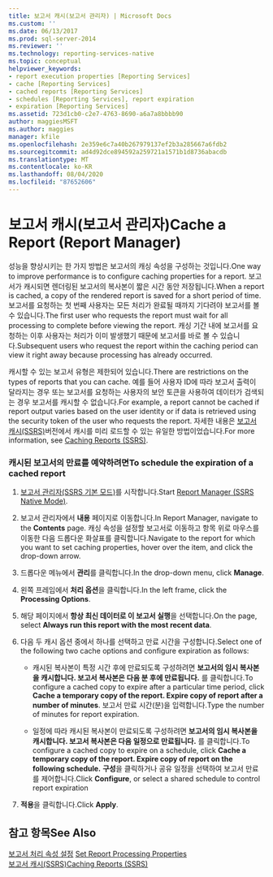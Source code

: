 ```yaml
---
title: 보고서 캐시(보고서 관리자) | Microsoft Docs
ms.custom: ''
ms.date: 06/13/2017
ms.prod: sql-server-2014
ms.reviewer: ''
ms.technology: reporting-services-native
ms.topic: conceptual
helpviewer_keywords:
- report execution properties [Reporting Services]
- cache [Reporting Services]
- cached reports [Reporting Services]
- schedules [Reporting Services], report expiration
- expiration [Reporting Services]
ms.assetid: 723d1cb0-c2e7-4763-8690-a6a7a8bbbb90
author: maggiesMSFT
ms.author: maggies
manager: kfile
ms.openlocfilehash: 2e359e6c7a40b267979137ef2b3a285667a6fdb2
ms.sourcegitcommit: ad4d92dce894592a259721a1571b1d8736abacdb
ms.translationtype: MT
ms.contentlocale: ko-KR
ms.lasthandoff: 08/04/2020
ms.locfileid: "87652606"
---
```

# <a name="cache-a-report-report-manager"></a><span data-ttu-id="612a5-102">보고서 캐시(보고서 관리자)</span><span class="sxs-lookup"><span data-stu-id="612a5-102">Cache a Report (Report Manager)</span></span>
  <span data-ttu-id="612a5-103">성능을 향상시키는 한 가지 방법은 보고서의 캐싱 속성을 구성하는 것입니다.</span><span class="sxs-lookup"><span data-stu-id="612a5-103">One way to improve performance is to configure caching properties for a report.</span></span> <span data-ttu-id="612a5-104">보고서가 캐시되면 렌더링된 보고서의 복사본이 짧은 시간 동안 저장됩니다.</span><span class="sxs-lookup"><span data-stu-id="612a5-104">When a report is cached, a copy of the rendered report is saved for a short period of time.</span></span> <span data-ttu-id="612a5-105">보고서를 요청하는 첫 번째 사용자는 모든 처리가 완료될 때까지 기다려야 보고서를 볼 수 있습니다.</span><span class="sxs-lookup"><span data-stu-id="612a5-105">The first user who requests the report must wait for all processing to complete before viewing the report.</span></span> <span data-ttu-id="612a5-106">캐싱 기간 내에 보고서를 요청하는 이후 사용자는 처리가 이미 발생했기 때문에 보고서를 바로 볼 수 있습니다.</span><span class="sxs-lookup"><span data-stu-id="612a5-106">Subsequent users who request the report within the caching period can view it right away because processing has already occurred.</span></span>  
  
 <span data-ttu-id="612a5-107">캐시할 수 있는 보고서 유형은 제한되어 있습니다.</span><span class="sxs-lookup"><span data-stu-id="612a5-107">There are restrictions on the types of reports that you can cache.</span></span> <span data-ttu-id="612a5-108">예를 들어 사용자 ID에 따라 보고서 출력이 달라지는 경우 또는 보고서를 요청하는 사용자의 보안 토큰을 사용하여 데이터가 검색되는 경우 보고서를 캐시할 수 없습니다.</span><span class="sxs-lookup"><span data-stu-id="612a5-108">For example, a report cannot be cached if report output varies based on the user identity or if data is retrieved using the security token of the user who requests the report.</span></span> <span data-ttu-id="612a5-109">자세한 내용은 [보고서 캐시&#40;SSRS&#41;](caching-reports-ssrs.md)버전에서 캐시를 미리 로드할 수 있는 유일한 방법이었습니다.</span><span class="sxs-lookup"><span data-stu-id="612a5-109">For more information, see [Caching Reports &#40;SSRS&#41;](caching-reports-ssrs.md).</span></span>  
  
### <a name="to-schedule-the-expiration-of-a-cached-report"></a><span data-ttu-id="612a5-110">캐시된 보고서의 만료를 예약하려면</span><span class="sxs-lookup"><span data-stu-id="612a5-110">To schedule the expiration of a cached report</span></span>  
  
1.  <span data-ttu-id="612a5-111">[보고서 관리자&#40;SSRS 기본 모드&#41;](../report-manager-ssrs-native-mode.md)를 시작합니다.</span><span class="sxs-lookup"><span data-stu-id="612a5-111">Start [Report Manager  &#40;SSRS Native Mode&#41;](../report-manager-ssrs-native-mode.md).</span></span>  
  
2.  <span data-ttu-id="612a5-112">보고서 관리자에서 **내용** 페이지로 이동합니다.</span><span class="sxs-lookup"><span data-stu-id="612a5-112">In Report Manager, navigate to the **Contents** page.</span></span> <span data-ttu-id="612a5-113">캐싱 속성을 설정할 보고서로 이동하고 항목 위로 마우스를 이동한 다음 드롭다운 화살표를 클릭합니다.</span><span class="sxs-lookup"><span data-stu-id="612a5-113">Navigate to the report for which you want to set caching properties, hover over the item, and click the drop-down arrow.</span></span>  
  
3.  <span data-ttu-id="612a5-114">드롭다운 메뉴에서 **관리**를 클릭합니다.</span><span class="sxs-lookup"><span data-stu-id="612a5-114">In the drop-down menu, click **Manage**.</span></span>  
  
4.  <span data-ttu-id="612a5-115">왼쪽 프레임에서 **처리 옵션**을 클릭합니다.</span><span class="sxs-lookup"><span data-stu-id="612a5-115">In the left frame, click the **Processing Options**.</span></span>  
  
5.  <span data-ttu-id="612a5-116">해당 페이지에서 **항상 최신 데이터로 이 보고서 실행**을 선택합니다.</span><span class="sxs-lookup"><span data-stu-id="612a5-116">On the page, select **Always run this report with the most recent data**.</span></span>  
  
6.  <span data-ttu-id="612a5-117">다음 두 캐시 옵션 중에서 하나를 선택하고 만료 시간을 구성합니다.</span><span class="sxs-lookup"><span data-stu-id="612a5-117">Select one of the following two cache options and configure expiration as follows:</span></span>  
  
    -   <span data-ttu-id="612a5-118">캐시된 복사본이 특정 시간 후에 만료되도록 구성하려면 **보고서의 임시 복사본을 캐시합니다. 보고서 복사본은 다음 분 후에 만료됩니다.** 를 클릭합니다.</span><span class="sxs-lookup"><span data-stu-id="612a5-118">To configure a cached copy to expire after a particular time period, click **Cache a temporary copy of the report. Expire copy of report after a number of minutes**.</span></span> <span data-ttu-id="612a5-119">보고서 만료 시간(분)을 입력합니다.</span><span class="sxs-lookup"><span data-stu-id="612a5-119">Type the number of minutes for report expiration.</span></span>  
  
    -   <span data-ttu-id="612a5-120">일정에 따라 캐시된 복사본이 만료되도록 구성하려면 **보고서의 임시 복사본을 캐시합니다. 보고서 복사본은 다음 일정으로 만료됩니다.** 를 클릭합니다.</span><span class="sxs-lookup"><span data-stu-id="612a5-120">To configure a cached copy to expire on a schedule, click **Cache a temporary copy of the report. Expire copy of report on the following schedule.**</span></span> <span data-ttu-id="612a5-121">**구성**을 클릭하거나 공유 일정을 선택하여 보고서 만료를 제어합니다.</span><span class="sxs-lookup"><span data-stu-id="612a5-121">Click **Configure**, or select a shared schedule to control report expiration</span></span>  
  
7.  <span data-ttu-id="612a5-122">**적용**을 클릭합니다.</span><span class="sxs-lookup"><span data-stu-id="612a5-122">Click **Apply**.</span></span>  
  
## <a name="see-also"></a><span data-ttu-id="612a5-123">참고 항목</span><span class="sxs-lookup"><span data-stu-id="612a5-123">See Also</span></span>  
 <span data-ttu-id="612a5-124">[보고서 처리 속성 설정](set-report-processing-properties.md) </span><span class="sxs-lookup"><span data-stu-id="612a5-124">[Set Report Processing Properties](set-report-processing-properties.md) </span></span>  
 [<span data-ttu-id="612a5-125">보고서 캐시&#40;SSRS&#41;</span><span class="sxs-lookup"><span data-stu-id="612a5-125">Caching Reports &#40;SSRS&#41;</span></span>](caching-reports-ssrs.md)  
  
  
